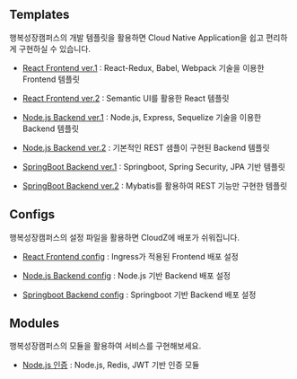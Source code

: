 ## Templates
행복성장캠퍼스의 개발 템플릿을 활용하면 Cloud Native Application을 쉽고 편리하게 구현하실 수 있습니다.

- [React Frontend ver.1](https://github.com/hitechinfo/template_frontend_react_001)
 : React-Redux, Babel, Webpack 기술을 이용한 Frontend 템플릿
 
- [React Frontend ver.2](https://github.com/hitechinfo/template_frontend_react_002)
 : Semantic UI를 활용한 React 템플릿

- [Node.js Backend ver.1](https://github.com/hitechinfo/template_backend_node_001)
 : Node.js, Express, Sequelize 기술을 이용한 Backend 템플릿

- [Node.js Backend ver.2](https://github.com/hitechinfo/template_backend_node_002)
 : 기본적인 REST 샘플이 구현된 Backend 템플릿

- [SpringBoot Backend ver.1](https://github.com/hitechinfo/template_backend_springboot_001)
 : Springboot, Spring Security, JPA 기반 템플릿

- [SpringBoot Backend ver.2](https://github.com/hitechinfo/template_backend_springboot_002)
 : Mybatis를 활용하여 REST 기능만 구현한 템플릿
 
## Configs
행복성장캠퍼스의 설정 파일을 활용하면 CloudZ에 배포가 쉬워집니다.

- [React Frontend config](https://github.com/hitechinfo/config_frontend_react_001)
: Ingress가 적용된 Frontend 배포 설정

- [Node.js Backend config](https://github.com/hitechinfo/config_backend_node_001)
: Node.js 기반 Backend 배포 설정

- [Springboot Backend config](https://github.com/hitechinfo/config_backend_springboot_001)
: Springboot 기반 Backend 배포 설정


## Modules
행복성장캠퍼스의 모듈을 활용하여 서비스를 구현해보세요.

- [Node.js 인증](https://github.com/hitechinfo/module_auth_node_001)
 : Node.js, Redis, JWT 기반 인증 모듈
